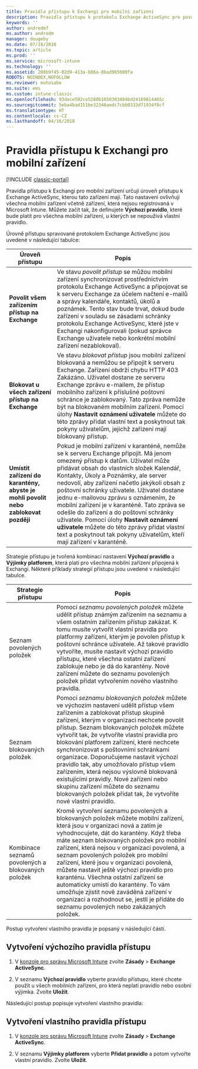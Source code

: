 ```yaml
---
title: Pravidla přístupu k Exchangi pro mobilní zařízení
description: Pravidla přístupu k protokolu Exchange ActiveSync pro povolení nebo blokování připojení zařízení s EAS
keywords: ''
author: andredm7
ms.author: andredm
manager: dougeby
ms.date: 07/19/2016
ms.topic: article
ms.prod: ''
ms.service: microsoft-intune
ms.technology: ''
ms.assetid: 208b9f45-02d9-413a-b86a-8bad9b5008fa
ROBOTS: NOINDEX,NOFOLLOW
ms.reviewer: muhosabe
ms.suite: ems
ms.custom: intune-classic
ms.openlocfilehash: 93dece592ce5280b1650303484bd24169814465c
ms.sourcegitcommit: 5eba4bad151be32346aedc7cbb0333d71934f8cf
ms.translationtype: HT
ms.contentlocale: cs-CZ
ms.lasthandoff: 04/16/2018
---
```

# <a name="exchange-access-rules-for-mobile-devices"></a>Pravidla přístupu k Exchangi pro mobilní zařízení

[!INCLUDE [classic-portal](../includes/classic-portal.md)]

Pravidla přístupu k Exchangi pro mobilní zařízení určují úroveň přístupu k Exchange ActiveSync, kterou tato zařízení mají. Tato nastavení ovlivňují všechna mobilní zařízení včetně zařízení, která nejsou registrovaná v Microsoft Intune. Můžete začít tak, že definujete **Výchozí pravidlo**, které bude platit pro všechna mobilní zařízení, u kterých se nepoužívá vlastní pravidlo.

Úrovně přístupu spravované protokolem Exchange ActiveSync jsou uvedené v následující tabulce:

|Úroveň přístupu|Popis|
|----------------|---------------|
|**Povolit všem zařízením přístup na Exchange**|Ve stavu *povolit přístup* se můžou mobilní zařízení synchronizovat prostřednictvím protokolu Exchange ActiveSync a připojovat se k serveru Exchange za účelem načtení e-mailů a správy kalendáře, kontaktů, úkolů a poznámek. Tento stav bude trvat, dokud bude zařízení v souladu se zásadami schránky protokolu Exchange ActiveSync, které jste v Exchangi nakonfigurovali (pokud správce Exchange uživatele nebo konkrétní mobilní zařízení nezablokoval).|
|**Blokovat u všech zařízení přístup na Exchange**|Ve stavu *blokovat přístup* jsou mobilní zařízení blokovaná a nemůžou se připojit k serveru Exchange. Zařízení obdrží chybu HTTP 403 Zakázáno. Uživatel dostane ze serveru Exchange zprávu e-mailem, že přístup mobilního zařízení k příslušné poštovní schránce je zablokovaný. Tato zpráva nemůže být na blokovaném mobilním zařízení. Pomocí úlohy **Nastavit oznámení uživatele** můžete do této zprávy přidat vlastní text a poskytnout tak pokyny uživatelům, jejichž zařízení mají blokovaný přístup. |
|**Umístit zařízení do karantény, abyste je mohli povolit nebo zablokovat později**|Pokud je mobilní zařízení v karanténě, nemůže se k serveru Exchange připojit. Má jenom omezený přístup k datům. Uživatel může přidávat obsah do vlastních složek Kalendář, Kontakty, Úkoly a Poznámky, ale server nedovolí, aby zařízení načetlo jakýkoli obsah z poštovní schránky uživatele. Uživatel dostane jednu e-mailovou zprávu s oznámením, že mobilní zařízení je v karanténě. Tato zpráva se odešle do zařízení a do poštovní schránky uživatele. Pomocí úlohy **Nastavit oznámení uživatele** můžete do této zprávy přidat vlastní text a poskytnout tak pokyny uživatelům, kteří mají zařízení v karanténě.|

Strategie přístupu je tvořená kombinací nastavení **Výchozí pravidlo** a **Výjimky platforem**, která platí pro všechna mobilní zařízení připojená k Exchangi. Některé příklady strategií přístupu jsou uvedené v následující tabulce.


|    Strategie přístupu    |                                                                                                                                                                                                                                                                                       Popis                                                                                                                                                                                                                                                                                        |
|-----------------------|------------------------------------------------------------------------------------------------------------------------------------------------------------------------------------------------------------------------------------------------------------------------------------------------------------------------------------------------------------------------------------------------------------------------------------------------------------------------------------------------------------------------------------------------------------------------------------------|
|      Seznam povolených položek       |                                                                                  Pomocí <em>seznamu povolených položek</em> můžete udělit přístup známým zařízením na seznamu a všem ostatním zařízením přístup zakázat. K tomu musíte vytvořit vlastní pravidla pro platformy zařízení, kterým je povolen přístup k poštovní schránce uživatele. Až takové pravidlo vytvoříte, musíte nastavit výchozí pravidlo přístupu, které všechna ostatní zařízení zablokuje nebo je dá do karantény. Nové zařízení můžete do seznamu povolených položek přidat vytvořením nového vlastního pravidla.                                                                                  |
|      Seznam blokovaných položek       |                              Pomocí <em>seznamu blokovaných položek</em> můžete ve výchozím nastavení udělit přístup všem zařízením a zablokovat přístup skupině zařízení, kterým v organizaci nechcete povolit přístup. Seznam blokovaných položek můžete vytvořit tak, že vytvoříte vlastní pravidla pro blokování platforem zařízení, které nechcete synchronizovat s poštovními schránkami organizace. Doporučujeme nastavit výchozí pravidlo tak, aby umožňovalo přístup všem zařízením, která nejsou výslovně blokovaná existujícími pravidly. Nové zařízení nebo skupinu zařízení můžete do seznamu blokovaných položek přidat tak, že vytvoříte nové vlastní pravidlo.                               |
| Kombinace seznamů povolených a blokovaných položek | Kromě vytvoření seznamu povolených a blokovaných položek můžete mobilní zařízení, která jsou v organizaci nová a zatím je vyhodnocujete, dát do karantény. Když třeba máte seznam blokovaných položek pro mobilní zařízení, která nejsou v organizaci povolená, a seznam povolených položek pro mobilní zařízení, které jsou v organizaci povolená, můžete nastavit ještě výchozí pravidlo pro karanténu. Všechna ostatní zařízení se automaticky umístí do karantény. To vám umožňuje zjistit nově zaváděná zařízení v organizaci a rozhodnout se, jestli je přidáte do seznamu povolených nebo zakázaných položek. |

Postup vytvoření vlastního pravidla je popsaný v následující části.

## <a name="create-a-default-access-rule"></a>Vytvoření výchozího pravidla přístupu

1.  V [konzole pro správu Microsoft Intune](https://manage.microsoft.com) zvolte **Zásady** &gt; **Exchange ActiveSync**.

2.  V seznamu **Výchozí pravidlo** vyberte pravidlo přístupu, které chcete použít u všech mobilních zařízení, pro která neplatí pravidlo nebo osobní výjimka. Zvolte **Uložit**.

Následující postup popisuje vytvoření vlastního pravidla:

## <a name="create-a-custom-access-rule"></a>Vytvoření vlastního pravidla přístupu

1. V [konzole pro správu Microsoft Intune](https://manage.microsoft.com) zvolte **Zásady** &gt; **Exchange ActiveSync**.

2.  V seznamu **Výjimky platforem** vyberte **Přidat pravidlo** a potom vytvořte vlastní pravidlo. Zvolte **Uložit**.
